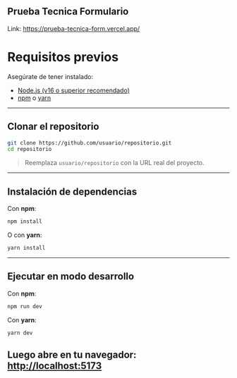 
## Prueba Tecnica Formulario
Link: https://prueba-tecnica-form.vercel.app/

# Requisitos previos

Asegúrate de tener instalado:

- [Node.js (v16 o superior recomendado)](https://nodejs.org/)
- [npm](https://www.npmjs.com/) o [yarn](https://yarnpkg.com/)

---

## Clonar el repositorio

```bash
git clone https://github.com/usuario/repositorio.git
cd repositorio
```

> Reemplaza `usuario/repositorio` con la URL real del proyecto.

---

## Instalación de dependencias

Con **npm**:

```bash
npm install
```

O con **yarn**:

```bash
yarn install
```

---

## Ejecutar en modo desarrollo

Con **npm**:

```bash
npm run dev
```

Con **yarn**:

```bash
yarn dev
```

Luego abre en tu navegador: [http://localhost:5173](http://localhost:5173)
---
